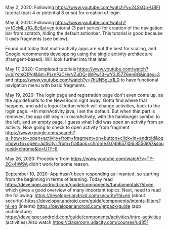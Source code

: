 May 2, 2020:
Following https://www.youtube.com/watch?v=24SsQp-UBFI tutorial (part 4 or potential 8 or so) for creation of login.

May 4, 2020:
Following https://www.youtube.com/watch?v=fGcMLu1GJEc&vl=en tutorial (3 part series) for creation of the navigation bar from scratch, 
hiding the default actionbar. This tutorial is good because it uses fragments (see below).

Found out today that multi-activity apps are not the best for scaling, and Google recommends developping using the single activity 
architecture (framgent-based). Will look further into that later.

May 17, 2020:
Completed tutorials https://www.youtube.com/watch?v=bjYstsO1PgI&list=PLrnPJCHvNZuDQ-jWPw13-wY2J57Z6ep6G&index=3
and https://www.youtube.com/watch?v=7hUN5gLx1L0 to have functional navigation menu with basic fragments.

May 19, 2020:
The login page and registration page don't even come up, as the app defualts to the NewsRoom right away. Gotta find
where that happens, and add a logout button which will change activities, back to the login page.
->In mainActivity.java, i set the default. But when that part is removed, the app still begin in mainActivity, with
the hamburger symbol to the left, and an empty page.
I guess what I did was open an activity from an activity. Now going to check to open activity from fragment
https://www.google.com/search?q=how+to+open+activity+from+fragment+on+button+click+in+android&oq=how+to+open+activity+from+fra&aqs=chrome.0.0j69i57j0l6.8550j0j7&sourceid=chrome&ie=UTF-8

May 26, 2020:
Procedure from https://www.youtube.com/watch?v=TY-2Cx4IW9A didn't work for some reason.

September 10, 2020:
App hasn't been responding as I wanted, so starting from the beginning in terms of learning. Today read https://developer.android.com/guide/components/fundamentals?hl=en, which gives a good overview of many important topics. Next, need to read the following:
  https://developer.android.com/security?hl=en (about security)
  https://developer.android.com/guide/components/intents-filters?hl=en (intents)
  https://developer.android.com/jetpack/guide (app architecture)
  https://developer.android.com/guide/components/activities/intro-activities (activities)
Also watch https://classroom.udacity.com/courses/ud851 

